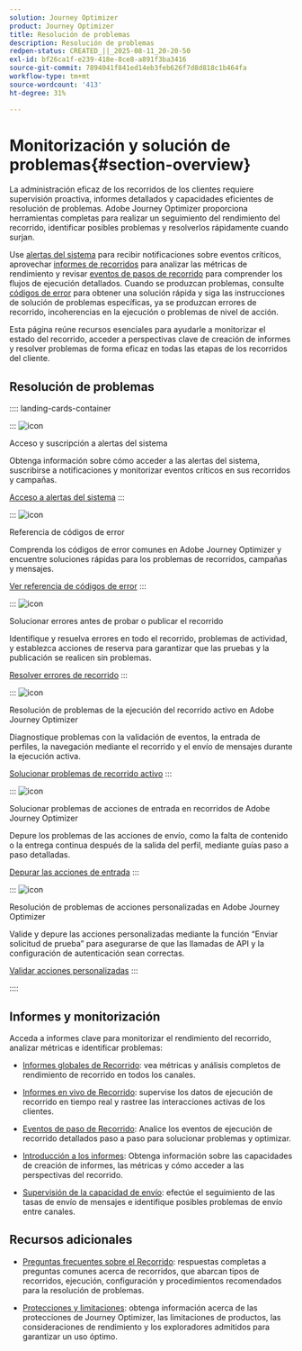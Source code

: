 ```yaml
---
solution: Journey Optimizer
product: Journey Optimizer
title: Resolución de problemas
description: Resolución de problemas
redpen-status: CREATED_||_2025-08-11_20-20-50
exl-id: bf26ca1f-e239-418e-8ce8-a891f3ba3416
source-git-commit: 7894041f841ed14eb3feb626f7d8d818c1b464fa
workflow-type: tm+mt
source-wordcount: '413'
ht-degree: 31%

---
```


# Monitorización y solución de problemas{#section-overview}

La administración eficaz de los recorridos de los clientes requiere supervisión proactiva, informes detallados y capacidades eficientes de resolución de problemas. Adobe Journey Optimizer proporciona herramientas completas para realizar un seguimiento del rendimiento del recorrido, identificar posibles problemas y resolverlos rápidamente cuando surjan.

Use [alertas del sistema](../using/reports/alerts.md) para recibir notificaciones sobre eventos críticos, aprovechar [informes de recorridos](../using/reports/journey-global-report-cja.md) para analizar las métricas de rendimiento y revisar [eventos de pasos de recorrido](../using/reports/journey-step-events-overview.md) para comprender los flujos de ejecución detallados. Cuando se produzcan problemas, consulte [códigos de error](../using/building-journeys/error-codes-reference.md) para obtener una solución rápida y siga las instrucciones de solución de problemas específicas, ya se produzcan errores de recorrido, incoherencias en la ejecución o problemas de nivel de acción.

Esta página reúne recursos esenciales para ayudarle a monitorizar el estado del recorrido, acceder a perspectivas clave de creación de informes y resolver problemas de forma eficaz en todas las etapas de los recorridos del cliente.

## Resolución de problemas

:::: landing-cards-container

:::
![icon](https://cdn.experienceleague.adobe.com/icons/bell.svg?lang=es)

Acceso y suscripción a alertas del sistema

Obtenga información sobre cómo acceder a las alertas del sistema, suscribirse a notificaciones y monitorizar eventos críticos en sus recorridos y campañas.

[Acceso a alertas del sistema](../using/reports/alerts.md)
:::

:::
![icon](https://cdn.experienceleague.adobe.com/icons/book.svg?lang=es)

Referencia de códigos de error

Comprenda los códigos de error comunes en Adobe Journey Optimizer y encuentre soluciones rápidas para los problemas de recorridos, campañas y mensajes.

[Ver referencia de códigos de error](../using/building-journeys/error-codes-reference.md)
:::

:::
![icon](https://cdn.experienceleague.adobe.com/icons/list-check.svg?lang=es)

Solucionar errores antes de probar o publicar el recorrido

Identifique y resuelva errores en todo el recorrido, problemas de actividad, y establezca acciones de reserva para garantizar que las pruebas y la publicación se realicen sin problemas.

[Resolver errores de recorrido](../using/building-journeys/troubleshooting.md)
:::

:::
![icon](https://cdn.experienceleague.adobe.com/icons/code-branch.svg?lang=es)

Resolución de problemas de la ejecución del recorrido activo en Adobe Journey Optimizer

Diagnostique problemas con la validación de eventos, la entrada de perfiles, la navegación mediante el recorrido y el envío de mensajes durante la ejecución activa.

[Solucionar problemas de recorrido activo](../using/building-journeys/troubleshooting-execution.md)
:::

:::
![icon](https://cdn.experienceleague.adobe.com/icons/puzzle-piece.svg?lang=es)

Solucionar problemas de acciones de entrada en recorridos de Adobe Journey Optimizer

Depure los problemas de las acciones de envío, como la falta de contenido o la entrega continua después de la salida del perfil, mediante guías paso a paso detalladas.

[Depurar las acciones de entrada](../using/building-journeys/troubleshooting-inbound.md)
:::

:::
![icon](https://cdn.experienceleague.adobe.com/icons/gear.svg?lang=es)

Resolución de problemas de acciones personalizadas en Adobe Journey Optimizer

Valide y depure las acciones personalizadas mediante la función “Enviar solicitud de prueba” para asegurarse de que las llamadas de API y la configuración de autenticación sean correctas.

[Validar acciones personalizadas](../using/action/troubleshoot-custom-action.md)
:::

::::

## Informes y monitorización

Acceda a informes clave para monitorizar el rendimiento del recorrido, analizar métricas e identificar problemas:

* [Informes globales de Recorrido](../using/reports/journey-global-report-cja.md): vea métricas y análisis completos de rendimiento de recorrido en todos los canales.

* [Informes en vivo de Recorrido](../using/reports/journey-live-report.md): supervise los datos de ejecución de recorrido en tiempo real y rastree las interacciones activas de los clientes.

* [Eventos de paso de Recorrido](../using/reports/journey-step-events-overview.md): Analice los eventos de ejecución de recorrido detallados paso a paso para solucionar problemas y optimizar.

* [Introducción a los informes](../using/reports/report-gs-cja.md): Obtenga información sobre las capacidades de creación de informes, las métricas y cómo acceder a las perspectivas del recorrido.

* [Supervisión de la capacidad de envío](../using/reports/deliverability.md): efectúe el seguimiento de las tasas de envío de mensajes e identifique posibles problemas de envío entre canales.

## Recursos adicionales

* [Preguntas frecuentes sobre el Recorrido](../using/building-journeys/journey-faq.md): respuestas completas a preguntas comunes acerca de recorridos, que abarcan tipos de recorridos, ejecución, configuración y procedimientos recomendados para la resolución de problemas.

* [Protecciones y limitaciones](../using/start/guardrails.md): obtenga información acerca de las protecciones de Journey Optimizer, las limitaciones de productos, las consideraciones de rendimiento y los exploradores admitidos para garantizar un uso óptimo.
